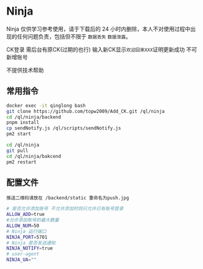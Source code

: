 # Ninja

Ninja 仅供学习参考使用，请于下载后的 24 小时内删除，本人不对使用过程中出现的任何问题负责，包括但不限于 `数据丢失` `数据泄露`。

CK登录 需后台有原CK(过期的也行) 输入新CK显示`欢迎回来XXX`证明更新成功 不可新增账号

不提供技术帮助

## 常用指令

```bash
docker exec -it qinglong bash
git clone https://github.com/topw2009/Add_CK.git /ql/ninja
cd /ql/ninja/backend
pnpm install
cp sendNotify.js /ql/scripts/sendNotify.js
pm2 start

cd /ql/ninja
git pull
cd /ql/ninja/bakcend
pm2 restart
```

## 配置文件

`推送二维码请放在 /backend/static 重命名为push.jpg`

```bash
# 是否允许添加账号 不允许添加时则只允许已有账号登录
ALLOW_ADD=true
#允许添加账号的最大数量
ALLOW_NUM=50
# Ninja 运行端口
NINJA_PORT=5701
# Ninja 是否发送通知
NINJA_NOTIFY=true
# user-agent
NINJA_UA=""
```
